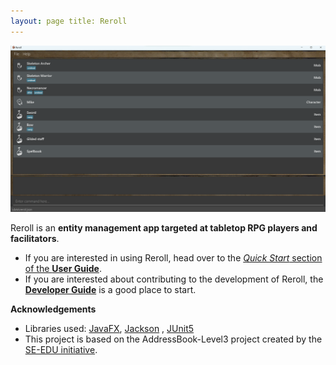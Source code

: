 ```yaml
---
layout: page title: Reroll
---
```



![Ui](images/Ui.png)

Reroll is an **entity management app targeted at tabletop RPG players and facilitators**.<br>

* If you are interested in using Reroll, head over to the [_Quick Start_ section of the **User
  Guide**](UserGuide.html#quick-start).
* If you are interested about contributing to the development of Reroll, the [**Developer Guide**](DeveloperGuide.html)
  is a good place to start.

**Acknowledgements**

* Libraries used: [JavaFX](https://openjfx.io/), [Jackson](https://github.com/FasterXML/jackson)
  , [JUnit5](https://github.com/junit-team/junit5)
* This project is based on the AddressBook-Level3 project created by the [SE-EDU initiative](https://se-education.org).
